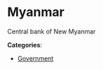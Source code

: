 # Myanmar


Central bank of New Myanmar



**Categories**:

- [Government](https://github.com/apis-list/apis-list#government)



